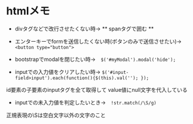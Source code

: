 # htmlメモ
* divタグなどで改行させたくない時→
** spanタグで囲む **

* エンターキーでformを送信したくない時(ボタンのみで送信させたい)→
`<button type="button">`

* bootstrapでmodalを閉じたい時→　`$('#myModal').modal('hide');`

* inputでの入力値をクリアしたい時→
`$('#input-field>input').each(function(){$(this).val('');
});`

id要素の子要素のinputタグを全て取得して
value値にnull文字を代入している

* inputでの未入力値を判定したいとき→　`!str.match(/\S/g)`

正規表現の\Sは空白文字以外の文字のこと
